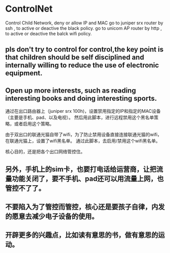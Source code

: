 # ControlNet
Control Child Network, deny or allow IP and MAC
go to juniper srx router by ssh , to active or deactive the black policy.
go to unicom AP router by http , to active or deactive the balck wifi policy.
## pls don't try to control for control,the key point is that children should be self disciplined and internally willing to reduce the use of electronic equipment.
## Open up more interests, such as reading interesting books and doing interesting sports.



通过在出口路由器上（juniper srx 100h)，设置禁用指定的IP和指定的MAC设备（主要是手机、pad、以及电视）。
然后用此脚本，进行远程禁用这个黑名单策略，或者启用这个策略。

由于双出口的联通光猫自带了wifi，为了防止禁用设备直接连接联通光猫的wifi，在联通光猫上，设置了wifi黑名单。
通过此脚本，去启用/禁用这个wifi黑名单。

核心目的，还是把各个出口网络管控住。

## 另外，手机上的sim卡，也要打电话给运营商，让把流量功能关闭了，要不手机、pad还可以用流量上网，也管控不了了。

## 不要陷入为了管控而管控，核心还是要孩子自律，内发的愿意去减少电子设备的使用。
## 开辟更多的兴趣点，比如读有意思的书，做有意思的运动。
